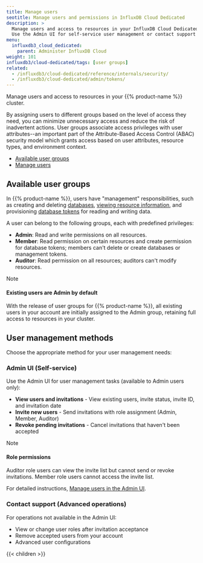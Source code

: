 ```yaml
---
title: Manage users
seotitle: Manage users and permissions in InfluxDB Cloud Dedicated
description: >
  Manage users and access to resources in your InfluxDB Cloud Dedicated cluster.
  Use the Admin UI for self-service user management or contact support for advanced operations
menu:
  influxdb3_cloud_dedicated:
    parent: Administer InfluxDB Cloud
weight: 101
influxdb3/cloud-dedicated/tags: [user groups]
related:
  - /influxdb3/cloud-dedicated/reference/internals/security/
  - /influxdb3/cloud-dedicated/admin/tokens/ 
---
```


Manage users and access to resources in your {{% product-name %}} cluster.

By assigning users to different groups based on the level of access they need,
you can minimize unnecessary access and reduce the risk of inadvertent
actions.
User groups associate access privileges with user attributes--an important part of the
Attribute-Based Access Control (ABAC) security model which grants access based on
user attributes, resource types, and environment context.

- [Available user groups](#available-user-groups)
- [Manage users](#manage-users)

## Available user groups

In {{% product-name %}}, users have "management" responsibilities, such as creating and 
deleting [databases](/influxdb3/cloud-dedicated/admin/databases/), [viewing resource information](/influxdb3/cloud-dedicated/admin/monitor-your-cluster/), and provisioning
[database tokens](/influxdb3/cloud-dedicated/admin/tokens/database/) for reading and writing data. 

A user can belong to the following groups, each with predefined privileges:

- **Admin**: Read and write permissions on all resources.
- **Member**: Read permission on certain resources and create permission for
  database tokens; members can't delete or create databases or management tokens.
- **Auditor**: Read permission on all resources; auditors can't modify resources.

> [!Note]
> #### Existing users are Admin by default
> 
> With the release of user groups for {{% product-name %}}, all existing users
> in your account are initially assigned to the Admin group, retaining full
> access to resources in your cluster.

## User management methods

Choose the appropriate method for your user management needs:

### Admin UI (Self-service)
Use the Admin UI for user management tasks (available to Admin users only):

- **View users and invitations** - View existing users, invite status, invite ID, and invitation date
- **Invite new users** - Send invitations with role assignment (Admin, Member, Auditor)
- **Revoke pending invitations** - Cancel invitations that haven't been accepted

> [!Note] 
> #### Role permissions
>
> Auditor role users can view the invite list but cannot send or revoke invitations. Member role users cannot access the invite list.

For detailed instructions, [Manage users in the Admin UI](/influxdb3/cloud-dedicated/admin/users/admin-ui/).

### Contact support (Advanced operations)
For operations not available in the Admin UI:

- View or change user roles after invitation acceptance
- Remove accepted users from your account
- Advanced user configurations

{{< children >}}
